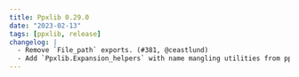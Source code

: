 ```yaml
---
title: Ppxlib 0.29.0
date: "2023-02-13"
tags: [ppxlib, release]
changelog: |
  - Remove `File_path` exports. (#381, @ceastlund)
  - Add `Ppxlib.Expansion_helpers` with name mangling utilities from ppx_deriving (#370, @sim642)
---
```


